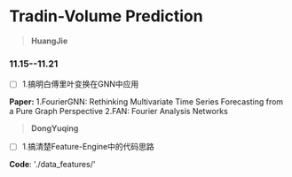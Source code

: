 <!--
 * @Author: huangjie huangjie20011001@163.com
 * @Date: 2024-10-21 10:02:27
-->
# Tradin-Volume Prediction

> **HuangJie**

### 11.15--11.21

- [ ] 1.搞明白傅里叶变换在GNN中应用

**Paper:**
1.FourierGNN: Rethinking Multivariate Time Series Forecasting from a Pure Graph Perspective
2.FAN: Fourier Analysis Networks

> **DongYuqing**

- [ ] 1.搞清楚Feature-Engine中的代码思路

**Code**: './data_features/'